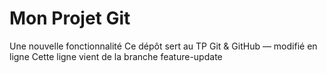 # Mon Projet Git
Une nouvelle fonctionnalité
Ce dépôt sert au TP Git & GitHub — modifié en ligne
Cette ligne vient de la branche feature-update
